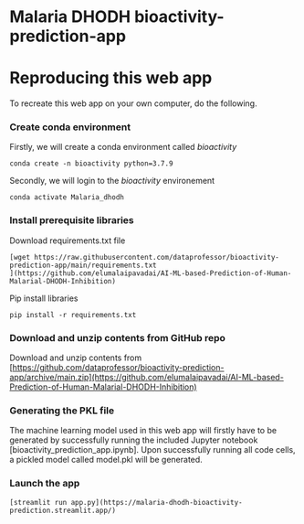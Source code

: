 # Malaria DHODH bioactivity-prediction-app

# Reproducing this web app
To recreate this web app on your own computer, do the following.

### Create conda environment
Firstly, we will create a conda environment called *bioactivity*
```
conda create -n bioactivity python=3.7.9
```
Secondly, we will login to the *bioactivity* environement
```
conda activate Malaria_dhodh
```
### Install prerequisite libraries

Download requirements.txt file

```
[wget https://raw.githubusercontent.com/dataprofessor/bioactivity-prediction-app/main/requirements.txt
](https://github.com/elumalaipavadai/AI-ML-based-Prediction-of-Human-Malarial-DHODH-Inhibition)
```

Pip install libraries
```
pip install -r requirements.txt
```

###  Download and unzip contents from GitHub repo

Download and unzip contents from [https://github.com/dataprofessor/bioactivity-prediction-app/archive/main.zip](https://github.com/elumalaipavadai/AI-ML-based-Prediction-of-Human-Malarial-DHODH-Inhibition)

### Generating the PKL file

The machine learning model used in this web app will firstly have to be generated by successfully running the included Jupyter notebook [bioactivity_prediction_app.ipynb]. Upon successfully running all code cells, a pickled model called model.pkl will be generated.

###  Launch the app

```
[streamlit run app.py](https://malaria-dhodh-bioactivity-prediction.streamlit.app/)
```
